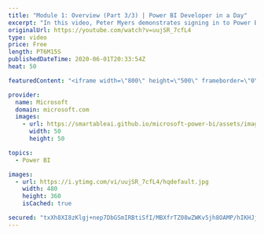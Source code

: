 ```yaml
---
title: "Module 1: Overview (Part 3/3) | Power BI Developer in a Day"
excerpt: "In this video, Peter Myers demonstrates signing in to Power BI and preparing a Power BI report. This is video 5 of 20.    The Power BI Developer in a Day online course empowers you as an app developer with the technical knowledge required to embed Power BI content. We recommend you watch the videos in"
originalUrl: https://youtube.com/watch?v=uujSR_7cfL4
type: video
price: Free
length: PT6M15S
publishedDateTime: 2020-06-01T20:33:54Z
heat: 50

featuredContent: "<iframe width=\"800\" height=\"500\" frameborder=\"0\" src=\"https://www.youtube.com/embed/uujSR_7cfL4\" allow=\"accelerometer; autoplay; encrypted-media; gyroscope; picture-in-picture\" allowfullscreen></iframe>"

provider:
  name: Microsoft
  domain: microsoft.com
  images:
    - url: https://smartableai.github.io/microsoft-power-bi/assets/images/organizations/microsoft.com-50x50.jpg
      width: 50
      height: 50

topics:
  - Power BI

images:
  - url: https://i.ytimg.com/vi/uujSR_7cfL4/hqdefault.jpg
    width: 480
    height: 360
    isCached: true

secured: "txXh8XI8zKlgj+nep7DbGSmIRBtiSfI/MBXfrTZ08wZWKv5jh8OAMP/hIKHJjus8kYOqMSL3oBfxKIm1JqJP4h6DZ9ZBNGAQapTNnWRF2pDmYnhH29K4AUULYmXKqprBC3xZ94VWXIvcRTSQv/R+d2vwsWlM1MA6QSfTIp2t1SUe1+UfxtWbwB1O+jv/ztHeRZ0iISgMLYs8/RwW0ZFdd/u7FCNJElvCWH39dOKrLM4TDnV4i0c+A1PpuX6AgmpRcrPcAN5198dgnFlHrlUM3N56XUWJfsqVhRDz7J5qM8yM81Ir6vn0usTUtz+dS3u0UksRbAe87ysg1NSLK5cKbIm4gzTeu9qpsQ0lMaAvNOhGT86Uy/H7SgX3jDtKVKrBH5TKPA62X5CYWpOjxoD2BgzTOmOMvvb6Tr3ZETeHzaM=;CgdmbmjK6tp9MNAZ53yvnA=="
---
```


